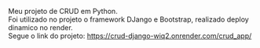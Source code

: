Meu projeto de CRUD em Python. <br>
Foi utilizado no projeto o framework DJango e Bootstrap, realizado deploy dinamico no render. <br>
Segue o link do projeto: https://crud-django-wiq2.onrender.com/crud_app/
